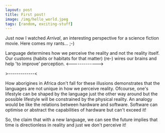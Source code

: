 ```yaml
---
layout: post
title: First post!
image: /img/hello_world.jpeg
tags: [random, exciting-stuff]
---
```

Just now I watched _Arrival_, an interesting perspective for a science fiction movie. Here comes my rants... ;-)

Language determines how we perceive the reality and not the reality itself. 
Our customs (habits or habitats for that matter) (re-) wires our brains and help 'to improve' perception. 
<------------->

\>-------------<

How aborigines in Africa don't fall for these illusions demonstrates that the languages are not unique in how we perceive reality. 
Ofcourse, one's lifestyle can be shaped by the language just the other way around but the possible lifestyle will be constrained by the physical reality. 
An analogy would be like the relations between hardware and software. Software can optimise or abstract the capabilities of hardware but can't exceed it!

So, the claim that with a new language, we can see the future implies that time is directionless in reality and just we don't perceive it!
